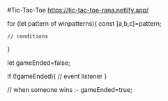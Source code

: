 #Tic-Tac-Toe
https://tic-tac-toe-rana.netlify.app/

<!-- win Logic  -->
for (let pattern  of winpatterns){
    const [a,b,c]=pattern;
    
    // conditions 
}

<!-- game ended logic -->
let gameEnded=false;

if (!gameEnded){ 
    // event listener 
}

// when someone wins :-
gameEnded=true;
